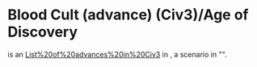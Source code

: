 # Blood Cult (advance) (Civ3)/Age of Discovery

 is an [List%20of%20advances%20in%20Civ3](advance) in , a scenario in "".
